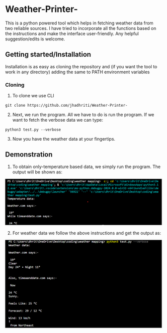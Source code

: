 # Weather-Printer-
This is a python powered tool which helps in fetching weather data from two reliable sources. I have tried to incorporate all the functions based on the instructions and make the interface user-friendly. Any helpful suggestion/edits is welcome.

## Getting started/Installation
Installation is as easy as cloning the repository and (if you want the tool to work in any directory) adding the same to PATH environment variables

### Cloning
1. To clone we use CLI
```
git clone https://github.com/jhadhriti/Weather-Printer-
```

2. Next, we run the program. All we have to do is run the program. If we want to fetch the verbose data we can type:
```
python3 test.py --verbose
```
   
3. Now you have the weather data at your fingertips.

## Demonstration
1. To obtain only-temperature based data, we simply run the program. The output will be shown as:

<img src="./Screenshot 2024-02-09 191112.png">


2. For weather data we follow the above instructions and get the output as:

<img src="./Screenshot 2024-02-09 191514.png">